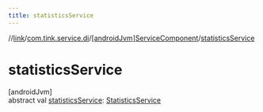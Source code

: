 ```yaml
---
title: statisticsService
---
```

//[link](../../../index.html)/[com.tink.service.di](../index.html)/[[androidJvm]ServiceComponent](index.html)/[statisticsService](statistics-service.html)



# statisticsService



[androidJvm]\
abstract val [statisticsService](statistics-service.html): [StatisticsService](../../com.tink.service.statistics/[android-jvm]-statistics-service/index.html)




